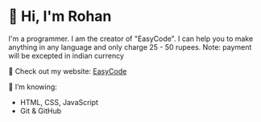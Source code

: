 # 👋 Hi, I'm Rohan

I'm a programmer. I am the creator of "EasyCode". I can help you to make anything in any language and only charge 25 - 50 rupees. Note: payment will be excepted in indian currency

🚀 Check out my website: [EasyCode](https://rohanrathore-crypto.github.io/EasyCode/)

🔧 I’m knowing:
- HTML, CSS, JavaScript
- Git & GitHub
